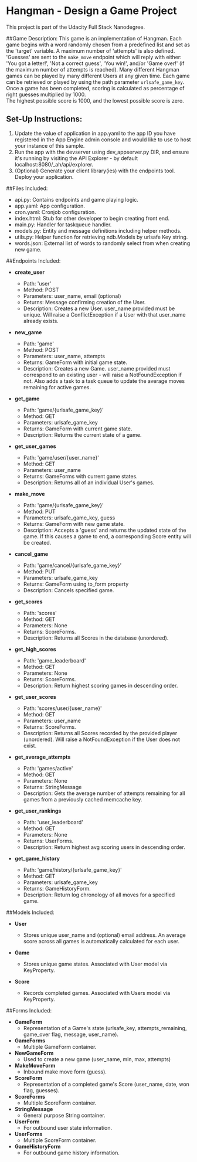 # Hangman - Design a Game Project

This project is part of the Udacity Full Stack Nanodegree.

##Game Description:
This game is an implementation of Hangman. Each game begins with a word randomly chosen 
from a predefined list and set as the 'target' variable.  A maximum number of 'attempts'
is also defined. 'Guesses' are sent to the `make_move` endpoint which will reply
with either: 'You got a letter!', 'Not a correct guess', 'You win!', and/or 'Game over!' (if the maximum
number of attempts is reached).
Many different Hangman games can be played by many different Users at any
given time. Each game can be retrieved or played by using the path parameter
`urlsafe_game_key`.
Once a game has been completed, scoring is calculated as percentage of right guesses multiplied by 1000.  
The highest possible score is 1000, and the lowest possible score is zero.

## Set-Up Instructions:
1.  Update the value of application in app.yaml to the app ID you have registered
 in the App Engine admin console and would like to use to host your instance of this sample.
1.  Run the app with the devserver using dev_appserver.py DIR, and ensure it's
 running by visiting the API Explorer - by default localhost:8080/_ah/api/explorer.
1.  (Optional) Generate your client library(ies) with the endpoints tool.
 Deploy your application.
  
 
##Files Included:
 - api.py: Contains endpoints and game playing logic.
 - app.yaml: App configuration.
 - cron.yaml: Cronjob configuration.
 - index.html: Stub for other developer to begin creating front end.
 - main.py: Handler for taskqueue handler.
 - models.py: Entity and message definitions including helper methods.
 - utils.py: Helper function for retrieving ndb.Models by urlsafe Key string.
 - words.json:  External list of words to randomly select from when creating new game.

##Endpoints Included:
 - **create_user**
    - Path: 'user'
    - Method: POST
    - Parameters: user_name, email (optional)
    - Returns: Message confirming creation of the User.
    - Description: Creates a new User. user_name provided must be unique. Will 
    raise a ConflictException if a User with that user_name already exists.
    
 - **new_game**
    - Path: 'game'
    - Method: POST
    - Parameters: user_name, attempts
    - Returns: GameForm with initial game state.
    - Description: Creates a new Game. user_name provided must correspond to an
    existing user - will raise a NotFoundException if not. Also adds a task to a 
    task queue to update the average moves remaining for active games.
     
 - **get_game**
    - Path: 'game/{urlsafe_game_key}'
    - Method: GET
    - Parameters: urlsafe_game_key
    - Returns: GameForm with current game state.
    - Description: Returns the current state of a game.

 - **get_user_games**
    - Path: 'game/user/{user_name}'
    - Method: GET
    - Parameters: user_name
    - Returns: GameForms with current game states.
    - Description: Returns all of an individual User's games.    
    
 - **make_move**
    - Path: 'game/{urlsafe_game_key}'
    - Method: PUT
    - Parameters: urlsafe_game_key, guess
    - Returns: GameForm with new game state.
    - Description: Accepts a 'guess' and returns the updated state of the game.
    If this causes a game to end, a corresponding Score entity will be created.

 - **cancel_game**
    - Path: 'game/cancel/{urlsafe_game_key}'
    - Method: PUT
    - Parameters: urlsafe_game_key
    - Returns: GameForm using to_form property
    - Description: Cancels specified game.     
    
 - **get_scores**
    - Path: 'scores'
    - Method: GET
    - Parameters: None
    - Returns: ScoreForms.
    - Description: Returns all Scores in the database (unordered).
 
 - **get_high_scores**
    - Path: 'game_leaderboard'
    - Method: GET
    - Parameters: None
    - Returns: ScoreForms.
    - Description: Return highest scoring games in descending order.

 - **get_user_scores**
    - Path: 'scores/user/{user_name}'
    - Method: GET
    - Parameters: user_name
    - Returns: ScoreForms. 
    - Description: Returns all Scores recorded by the provided player (unordered).
    Will raise a NotFoundException if the User does not exist.
    
 - **get_average_attempts**
    - Path: 'games/active'
    - Method: GET
    - Parameters: None
    - Returns: StringMessage
    - Description: Gets the average number of attempts remaining for all games
    from a previously cached memcache key.

- **get_user_rankings**
    - Path: 'user_leaderboard'
    - Method: GET
    - Parameters: None
    - Returns: UserForms.
    - Description: Return highest avg scoring users in descending order.    

- **get_game_history**
    - Path: 'game/history/{urlsafe_game_key}'
    - Method: GET
    - Parameters: urlsafe_game_key
    - Returns: GameHistoryForm.
    - Description: Return log chronology of all moves for a specified game.     

##Models Included:
 - **User**
    - Stores unique user_name and (optional) email address.  An average score across all games is automatically calculated for each user.
    
 - **Game**
    - Stores unique game states. Associated with User model via KeyProperty.
    
 - **Score**
    - Records completed games. Associated with Users model via KeyProperty.
    
##Forms Included:
 - **GameForm**
    - Representation of a Game's state (urlsafe_key, attempts_remaining,
    game_over flag, message, user_name).
 - **GameForms**
    - Multiple GameForm container.    
 - **NewGameForm**
    - Used to create a new game (user_name, min, max, attempts)
 - **MakeMoveForm**
    - Inbound make move form (guess).
 - **ScoreForm**
    - Representation of a completed game's Score (user_name, date, won flag,
    guesses).
 - **ScoreForms**
    - Multiple ScoreForm container.
 - **StringMessage**
    - General purpose String container.
 - **UserForm**
    - For outbound user state information.  
 - **UserForms**
    - Multiple ScoreForm container.   
 - **GameHistoryForm**
    - For outbound game history information.          